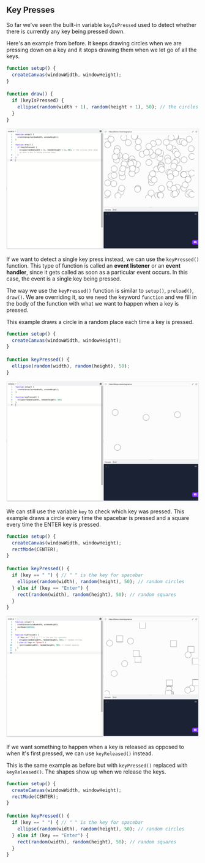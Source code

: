 ## Key Presses

So far we've seen the built-in variable `keyIsPressed` used to detect whether there is currently any key being pressed down. 

Here's an example from before. It keeps drawing circles when we are pressing down on a key and it stops drawing them when we let go of all the keys.

```js
function setup() {
  createCanvas(windowWidth, windowHeight);
}

function draw() {
  if (keyIsPressed) { 
    ellipse(random(width + 1), random(height + 1), 50); // the circles only show up while a key is being pressed down
  }
}
```

![](../../Images/Conditional2.png)

If we want to detect a single key press instead, we can use the `keyPressed()` function. This type of function is called an  **event listener** or an **event handler**, since it gets called as soon as a particular event occurs. In this case, the event is a single key being pressed.

The way we use the `keyPressed()` function is similar to `setup()`, `preload()`, `draw()`.  We are overriding it, so we need the keyword `function` and we fill in the body of the function with what we want to happen when a key is pressed. 

This example draws a circle in a random place each time a key is pressed.

```js
function setup() {
  createCanvas(windowWidth, windowHeight);
}

function keyPressed() {
  ellipse(random(width), random(height), 50);
}
```

![](../../Images/Key_Pressed1.png)

We can still use the variable `key` to check which key was pressed. This example draws a circle every time the spacebar is pressed and a square every time the ENTER key is pressed.

```js
function setup() {
  createCanvas(windowWidth, windowHeight);
  rectMode(CENTER);
}

function keyPressed() {
  if (key == " ") { // " " is the key for spacebar
    ellipse(random(width), random(height), 50); // random circles
  } else if (key == "Enter") {
    rect(random(width), random(height), 50); // random squares
  } 
}
```

![](../../Images/Key_Pressed2.png)

If we want something to happen when a key is released as opposed to when it's first pressed, we can use `keyReleased()` instead.

This is the same example as before but with `keyPressed()` replaced with `keyReleased()`. The shapes show up when we release the keys.

```js
function setup() {
  createCanvas(windowWidth, windowHeight);
  rectMode(CENTER);
}

function keyPressed() {
  if (key == " ") { // " " is the key for spacebar
    ellipse(random(width), random(height), 50); // random circles
  } else if (key == "Enter") {
    rect(random(width), random(height), 50); // random squares
  } 
}
```
